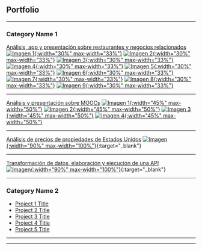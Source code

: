 ## Portfolio

---

### Category Name 1 

[Análisis, app y presentación sobre restaurantes y negocios relacionados](https://github.com/naguieta/HenryPF-Google_maps)
[![Imagen 1](images/app.png){:width="30%" max-width="33%"}](https://github.com/naguieta/HenryPI3-MOOCs/blob/main/Power%20Bi/Presentation.pbix) [![Imagen 2](images/graf3.png){:width="30%" max-width="33%"}](https://github.com/naguieta/HenryPF-Google_maps/blob/main/documents/Informefinal-Grupo1.pdf)
[![Imagen 3](images/graf2.png){:width="30%" max-width="33%"}](https://github.com/naguieta/HenryPF-Google_maps/blob/main/documents/Informefinal-Grupo1.pdf) 
[![Imagen 4](images/arq.png){:width="30%" max-width="33%"}](https://github.com/naguieta/HenryPF-Google_maps)
[![Imagen 5](images/note.png){:width="30%" max-width="33%"}](https://github.com/naguieta/HenryPF-Google_maps) [![Imagen 6](images/code.png){:width="30%" max-width="33%"}](https://github.com/naguieta/HenryPF-Google_maps)
[![Imagen 7](images/diagrama.png){:width="30%" max-width="33%"}](https://github.com/naguieta/HenryPF-Google_maps)
[![Imagen 8](images/graf1.png){:width="30%" max-width="33%"}](https://github.com/naguieta/HenryPF-Google_maps/blob/main/documents/Informefinal-Grupo1.pdf) [![Imagen 9](images/graf4.png){:width="30%" max-width="33%"}](https://github.com/naguieta/HenryPF-Google_maps/blob/main/documents/Informefinal-Grupo1.pdf)

---
[Análisis y presentación sobre MOOCs](https://github.com/naguieta/HenryPI3-MOOCs/tree/main)
[![Imagen 1](images/graph1.png){:width="45%" max-width="50%"}](https://github.com/naguieta/HenryPI3-MOOCs/blob/main/Power%20Bi/Presentation.pbix) [![Imagen 2](images/wordCloud.png){:width="45%" max-width="50%"}](https://github.com/naguieta/HenryPI3-MOOCs/blob/main/Power%20Bi/WordCloud.pbix)
[![Imagen 3](images/graph2.png){:width="45%" max-width="50%"}](https://github.com/naguieta/HenryPI3-MOOCs/blob/main/Power%20Bi/Presentation.pbix) [![Imagen 4](images/notebook.png){:width="45%" max-width="50%"}](https://github.com/naguieta/HenryPI3-MOOCs/blob/main/EDA/EDA%20EDX.ipynb)

---
[Análisis de precios de propiedades de Estados Unidos](https://github.com/naguieta/HenryPI2-Datathon)
[![Imagen](images/analisis.png){:width="90%" max-width="100%"}](https://github.com/naguieta/HenryPI2-Datathon){:target="_blank"}

---
[Transformación de datos, elaboración y ejecución de una API](https://github.com/naguieta/HenryPI1-ETL_API)
<br>
[![Imagen](images/FastApi.png){:width="90%" max-width="100%"}](https://github.com/naguieta/HenryPI1-ETL_API){:target="_blank"}

---


### Category Name 2

- [Project 1 Title](http://example.com/)
- [Project 2 Title](http://example.com/)
- [Project 3 Title](http://example.com/)
- [Project 4 Title](http://example.com/)
- [Project 5 Title](http://example.com/)

---




---

